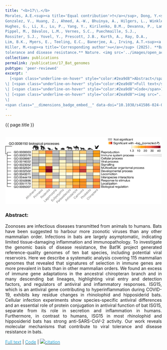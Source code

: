 ```yaml
---
title: "<b>17\\.</b> 
Morales, A.E.<sup><a title='Equal contribution'>†</a></sup>, Dong, Y.<sup><a title='Equal contribution'>†</a></sup>, Brown, T., Baid, K., <u>Kontopoulos, D.-G.</u>, 
Gonzalez, V., Huang, Z., Ahmed, A.-W., Bhuinya, A., Hilgers, L., Winkler, S., 
Hughes, G., Li, X., Lu, P., Yang, Y., Kirilenko, B.M., Devanna, P., Lama, T.M., Nissan, Y., 
Pippel, M., Dávalos, L.M., Vernes, S.C., Puechmaille, S.J., 
Rossiter, S.J., Yovel, Y., Prescott, J.B., Kurth, A., Ray, D.A., 
Lim, B.K., Myers, E., Teeling, E.C., Banerjee, A., Irving, A.T.<sup><a title='Corresponding author'>✉</a></sup>, and 
Hiller, M.<sup><a title='Corresponding author'>✉</a></sup> (2025). **Bat genomes illuminate adaptations to viral 
tolerance and disease resistance.** Nature. <img src='../images/open_access.png'>"
collection: publications
permalink: /publication/17_Bat_genomes
pubtype: 'peer-reviewed'
excerpt: '
  [<span class="underline-on-hover" style="color:#2ea9d8">Abstract</span>](../publication/17_Bat_genomes)
\| [<span class="underline-on-hover" style="color:#2ea9d8">Full text</span>](https://doi.org/10.1038/s41586-024-08471-0)
\| [<span class="underline-on-hover" style="color:#2ea9d8">Code</span>](https://github.com/ariadnamorales/2023_Bat1Kimmunity)
\| [<span class="underline-on-hover" style="color:#2ea9d8"><img src="../images/bibtex.svg">citation</span>](../bibtex/17_Bat_genomes.bib)
\|
<span class="__dimensions_badge_embed__" data-doi="10.1038/s41586-024-08471-0" data-hide-zero-citations="true" data-legend="never" data-style="large_rectangle" style="display: inline;"></span>
'
---
```


{{ page.title }}<br>
<br><center><img src="../images/publications/bat_genomes.png"></center>

### Abstract:

<p style='text-align: justify;'>
Zoonoses are infectious diseases transmitted from animals to humans. 
Bats have been suggested to harbour more zoonotic viruses than any other 
mammalian order. Infections in bats are largely asymptomatic, indicating 
limited tissue-damaging inflammation and immunopathology. To investigate 
the genomic basis of disease resistance, the Bat1K project generated 
reference-quality genomes of ten bat species, including potential viral 
reservoirs. Here we describe a systematic analysis covering 115 mammalian 
genomes that revealed that signatures of selection in immune genes are 
more prevalent in bats than in other mammalian orders. We found an excess 
of immune gene adaptations in the ancestral chiropteran branch and in 
many descending bat lineages, highlighting viral entry and detection 
factors, and regulators of antiviral and inflammatory responses. ISG15, 
which is an antiviral gene contributing to hyperinflammation during 
COVID-19, exhibits key residue changes in rhinolophid and hipposiderid 
bats. Cellular infection experiments show species-specific antiviral 
differences and an essential role of protein conjugation in antiviral 
function of bat ISG15, separate from its role in secretion and 
inflammation in humans. Furthermore, in contrast to humans, ISG15 in 
most rhinolophid and hipposiderid bats has strong anti-SARS-CoV-2 
activity. Our work reveals molecular mechanisms that contribute to 
viral tolerance and disease resistance in bats.
</p>

[<span class="underline-on-hover" style="color:#2ea9d8">Full text</span>](https://doi.org/10.1038/s41586-024-08471-0)
\| [<span class="underline-on-hover" style="color:#2ea9d8">Code</span>](https://github.com/ariadnamorales/2023_Bat1Kimmunity)
\| [<span class="underline-on-hover" style="color:#2ea9d8"><img src="../images/bibtex.svg">citation</span>](../bibtex/17_Bat_genomes.bib)

